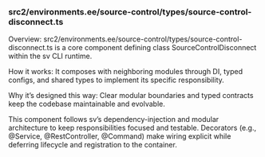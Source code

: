 ### src2/environments.ee/source-control/types/source-control-disconnect.ts

Overview: src2/environments.ee/source-control/types/source-control-disconnect.ts is a core component defining class SourceControlDisconnect within the sv CLI runtime.

How it works: It composes with neighboring modules through DI, typed configs, and shared types to implement its specific responsibility.

Why it’s designed this way: Clear modular boundaries and typed contracts keep the codebase maintainable and evolvable.

This component follows sv’s dependency-injection and modular architecture to keep responsibilities focused and testable. Decorators (e.g., @Service, @RestController, @Command) make wiring explicit while deferring lifecycle and registration to the container.
